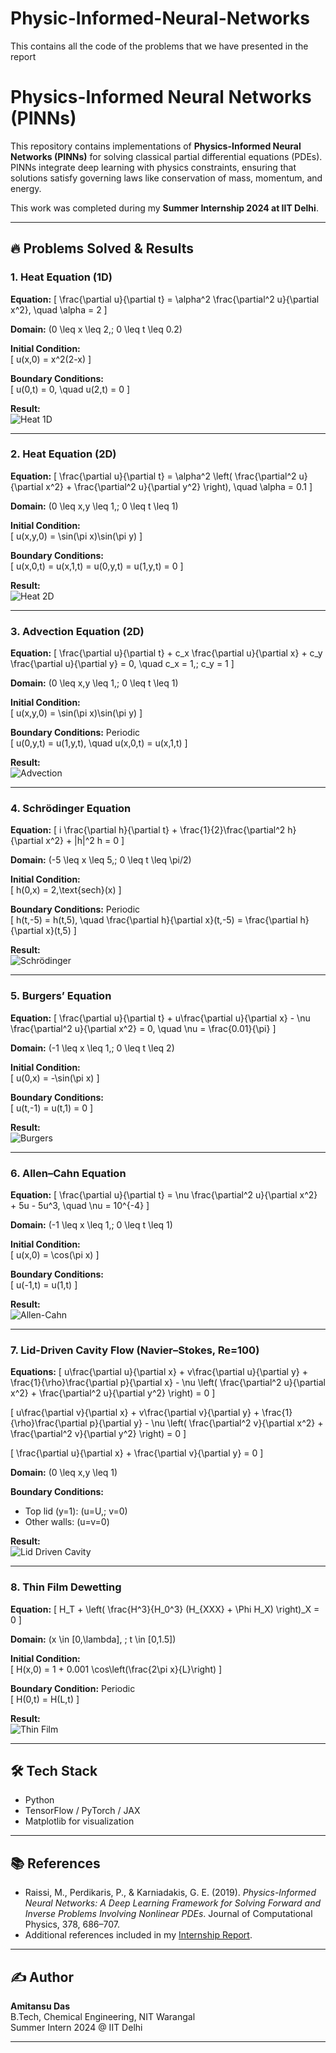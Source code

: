 # Physic-Informed-Neural-Networks
This contains all the code of the problems that we have presented in the report 
# Physics-Informed Neural Networks (PINNs)

This repository contains implementations of **Physics-Informed Neural Networks (PINNs)** for solving classical partial differential equations (PDEs).  
PINNs integrate deep learning with physics constraints, ensuring that solutions satisfy governing laws like conservation of mass, momentum, and energy.

This work was completed during my **Summer Internship 2024 at IIT Delhi**.

---

## 🔥 Problems Solved & Results

### 1. Heat Equation (1D)

**Equation:**
\[
\frac{\partial u}{\partial t} = \alpha^2 \frac{\partial^2 u}{\partial x^2}, \quad \alpha = 2
\]

**Domain:** \(0 \leq x \leq 2,\; 0 \leq t \leq 0.2\)  

**Initial Condition:**  
\[
u(x,0) = x^2(2-x)
\]

**Boundary Conditions:**  
\[
u(0,t) = 0, \quad u(2,t) = 0
\]

**Result:**  
![Heat 1D](results/heat1d.png)

---

### 2. Heat Equation (2D)

**Equation:**
\[
\frac{\partial u}{\partial t} = \alpha^2 \left( \frac{\partial^2 u}{\partial x^2} + \frac{\partial^2 u}{\partial y^2} \right), \quad \alpha = 0.1
\]

**Domain:** \(0 \leq x,y \leq 1,\; 0 \leq t \leq 1\)  

**Initial Condition:**  
\[
u(x,y,0) = \sin(\pi x)\sin(\pi y)
\]

**Boundary Conditions:**  
\[
u(x,0,t) = u(x,1,t) = u(0,y,t) = u(1,y,t) = 0
\]

**Result:**  
![Heat 2D](results/heat2d.png)

---

### 3. Advection Equation (2D)

**Equation:**
\[
\frac{\partial u}{\partial t} + c_x \frac{\partial u}{\partial x} + c_y \frac{\partial u}{\partial y} = 0, 
\quad c_x = 1,\; c_y = 1
\]

**Domain:** \(0 \leq x,y \leq 1,\; 0 \leq t \leq 1\)  

**Initial Condition:**  
\[
u(x,y,0) = \sin(\pi x)\sin(\pi y)
\]

**Boundary Conditions:** Periodic  
\[
u(0,y,t) = u(1,y,t), \quad u(x,0,t) = u(x,1,t)
\]

**Result:**  
![Advection](results/advection.png)

---

### 4. Schrödinger Equation

**Equation:**
\[
i \frac{\partial h}{\partial t} + \frac{1}{2}\frac{\partial^2 h}{\partial x^2} + |h|^2 h = 0
\]

**Domain:** \(-5 \leq x \leq 5,\; 0 \leq t \leq \pi/2\)  

**Initial Condition:**  
\[
h(0,x) = 2\,\text{sech}(x)
\]

**Boundary Conditions:** Periodic  
\[
h(t,-5) = h(t,5), \quad \frac{\partial h}{\partial x}(t,-5) = \frac{\partial h}{\partial x}(t,5)
\]

**Result:**  
![Schrödinger](results/schrodinger.png)

---

### 5. Burgers’ Equation

**Equation:**
\[
\frac{\partial u}{\partial t} + u\frac{\partial u}{\partial x} - \nu \frac{\partial^2 u}{\partial x^2} = 0, 
\quad \nu = \frac{0.01}{\pi}
\]

**Domain:** \(-1 \leq x \leq 1,\; 0 \leq t \leq 2\)  

**Initial Condition:**  
\[
u(0,x) = -\sin(\pi x)
\]

**Boundary Conditions:**  
\[
u(t,-1) = u(t,1) = 0
\]

**Result:**  
![Burgers](results/burgers.png)

---

### 6. Allen–Cahn Equation

**Equation:**
\[
\frac{\partial u}{\partial t} = \nu \frac{\partial^2 u}{\partial x^2} + 5u - 5u^3, \quad \nu = 10^{-4}
\]

**Domain:** \(-1 \leq x \leq 1,\; 0 \leq t \leq 1\)  

**Initial Condition:**  
\[
u(x,0) = \cos(\pi x)
\]

**Boundary Conditions:**  
\[
u(-1,t) = u(1,t)
\]

**Result:**  
![Allen-Cahn](results/allen_cahn.png)

---

### 7. Lid-Driven Cavity Flow (Navier–Stokes, Re=100)

**Equations:**
\[
u\frac{\partial u}{\partial x} + v\frac{\partial u}{\partial y} + \frac{1}{\rho}\frac{\partial p}{\partial x} - \nu \left( \frac{\partial^2 u}{\partial x^2} + \frac{\partial^2 u}{\partial y^2} \right) = 0
\]

\[
u\frac{\partial v}{\partial x} + v\frac{\partial v}{\partial y} + \frac{1}{\rho}\frac{\partial p}{\partial y} - \nu \left( \frac{\partial^2 v}{\partial x^2} + \frac{\partial^2 v}{\partial y^2} \right) = 0
\]

\[
\frac{\partial u}{\partial x} + \frac{\partial v}{\partial y} = 0
\]

**Domain:** \(0 \leq x,y \leq 1\)  

**Boundary Conditions:**  
- Top lid (y=1): \(u=U,\; v=0\)  
- Other walls: \(u=v=0\)

**Result:**  
![Lid Driven Cavity](results/ldc.png)

---

### 8. Thin Film Dewetting

**Equation:**
\[
H_T + \left( \frac{H^3}{H_0^3} (H_{XXX} + \Phi H_X) \right)_X = 0
\]

**Domain:** \(x \in [0,\lambda], \; t \in [0,1.5]\)  

**Initial Condition:**  
\[
H(x,0) = 1 + 0.001 \cos\left(\frac{2\pi x}{L}\right)
\]

**Boundary Condition:** Periodic  
\[
H(0,t) = H(L,t)
\]

**Result:**  
![Thin Film](results/thinfilm.png)

---

## 🛠 Tech Stack
- Python  
- TensorFlow / PyTorch / JAX  
- Matplotlib for visualization  

---

## 📚 References
- Raissi, M., Perdikaris, P., & Karniadakis, G. E. (2019). *Physics-Informed Neural Networks: A Deep Learning Framework for Solving Forward and Inverse Problems Involving Nonlinear PDEs*. Journal of Computational Physics, 378, 686–707.  
- Additional references included in my [Internship Report](./Internship_Report.pdf).  

---

## ✍️ Author
**Amitansu Das**  
B.Tech, Chemical Engineering, NIT Warangal  
Summer Intern 2024 @ IIT Delhi  

---
